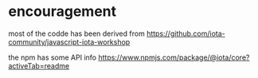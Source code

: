 # encouragement


most of the codde has been derived from https://github.com/iota-community/javascript-iota-workshop



the npm has some API info  https://www.npmjs.com/package/@iota/core?activeTab=readme
